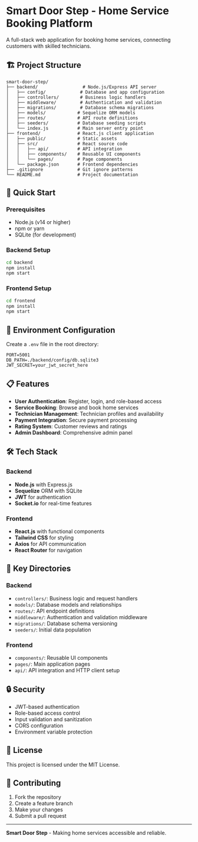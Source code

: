 # Smart Door Step - Home Service Booking Platform

A full-stack web application for booking home services, connecting customers with skilled technicians.

## 🏗️ Project Structure

```
smart-door-step/
├── backend/                 # Node.js/Express API server
│   ├── config/             # Database and app configuration
│   ├── controllers/        # Business logic handlers
│   ├── middleware/         # Authentication and validation
│   ├── migrations/         # Database schema migrations
│   ├── models/            # Sequelize ORM models
│   ├── routes/            # API route definitions
│   ├── seeders/           # Database seeding scripts
│   └── index.js           # Main server entry point
├── frontend/              # React.js client application
│   ├── public/            # Static assets
│   ├── src/               # React source code
│   │   ├── api/           # API integration
│   │   ├── components/    # Reusable UI components
│   │   └── pages/         # Page components
│   └── package.json       # Frontend dependencies
├── .gitignore             # Git ignore patterns
└── README.md              # Project documentation
```

## 🚀 Quick Start

### Prerequisites
- Node.js (v14 or higher)
- npm or yarn
- SQLite (for development)

### Backend Setup
```bash
cd backend
npm install
npm start
```

### Frontend Setup
```bash
cd frontend
npm install
npm start
```

## 🔧 Environment Configuration

Create a `.env` file in the root directory:
```env
PORT=5001
DB_PATH=./backend/config/db.sqlite3
JWT_SECRET=your_jwt_secret_here
```

## 📋 Features

- **User Authentication**: Register, login, and role-based access
- **Service Booking**: Browse and book home services
- **Technician Management**: Technician profiles and availability
- **Payment Integration**: Secure payment processing
- **Rating System**: Customer reviews and ratings
- **Admin Dashboard**: Comprehensive admin panel

## 🛠️ Tech Stack

### Backend
- **Node.js** with Express.js
- **Sequelize** ORM with SQLite
- **JWT** for authentication
- **Socket.io** for real-time features

### Frontend
- **React.js** with functional components
- **Tailwind CSS** for styling
- **Axios** for API communication
- **React Router** for navigation

## 📁 Key Directories

### Backend
- `controllers/`: Business logic and request handlers
- `models/`: Database models and relationships
- `routes/`: API endpoint definitions
- `middleware/`: Authentication and validation middleware
- `migrations/`: Database schema versioning
- `seeders/`: Initial data population

### Frontend
- `components/`: Reusable UI components
- `pages/`: Main application pages
- `api/`: API integration and HTTP client setup

## 🔒 Security

- JWT-based authentication
- Role-based access control
- Input validation and sanitization
- CORS configuration
- Environment variable protection

## 📝 License

This project is licensed under the MIT License.

## 🤝 Contributing

1. Fork the repository
2. Create a feature branch
3. Make your changes
4. Submit a pull request

---

**Smart Door Step** - Making home services accessible and reliable.

